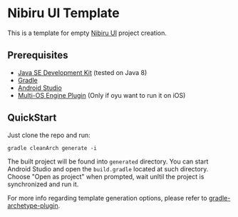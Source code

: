# Nibiru UI Template
This is a template for empty [Nibiru UI](../../../ui) project creation.

## Prerequisites
 * [Java SE Development Kit](http://www.oracle.com/technetwork/java/javase/downloads/) (tested on Java 8)
 * [Gradle](https://gradle.org/)
 * [Android Studio](https://developer.android.com/studio/)
 * [Multi-OS Engine Plugin](https://multi-os-engine.org/start/) (Only if oyu want to run it on iOS)

## QuickStart
Just clone the repo and run:
```
gradle cleanArch generate -i
```
The built project will be found into `generated` directory. You can start Android Studio and open the `build.gradle` located at such directory. Choose "Open as project" when prompted, wait unltil the project is synchronized and run it.

For more info regarding template generation options, please refer to [gradle-archetype-plugin](https://github.com/orctom/gradle-archetype-plugin).
